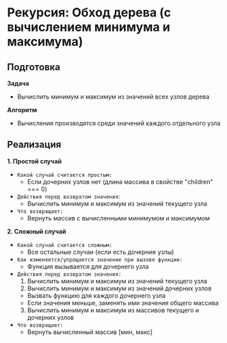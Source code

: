 # Рекурсия:  Обход дерева (с вычислением минимума и максимума)

## Подготовка
**Задача**
- Вычислить минимум и максимум из значений всех узлов дерева

**Алгоритм**
- Вычисления производятся среди значений каждого отдельного узла


## Реализация
**1. Простой случай**
- `Какой случай считается простым:`
  - Если дочерних узлов нет (длина массива в свойстве "children" === 0)
- `Действия перед возвратом значения`:
  - Вычислить минимум и максимум из значений текущего узла
- `Что возвращает:`
  - Вернуть массив с вычисленными минимумом и максимумом

**2. Сложный случай**
- `Какой случай считается сложным:`
  - Все остальные случаи (если есть дочерние узлы)
- `Как изменяется/упрощается значение при вызове функции:`
  - Функция вызывается для дочернего узла
- `Действия перед возвратом значения:`
  1. Вычислить минимум и максимум из значений текущего узла
  2. Вычислить минимум и максимум из значений дочерних узлов
    - Вызвать функцию для каждого дочернего узла
    - Если значения меньше, заменять ими значения общего массива
  3. Вычислить минимум и максимум из массивов текущего и дочерних узлов
- `Что возвращает:`
  - Вернуть вычисленный массив [мин, макс]